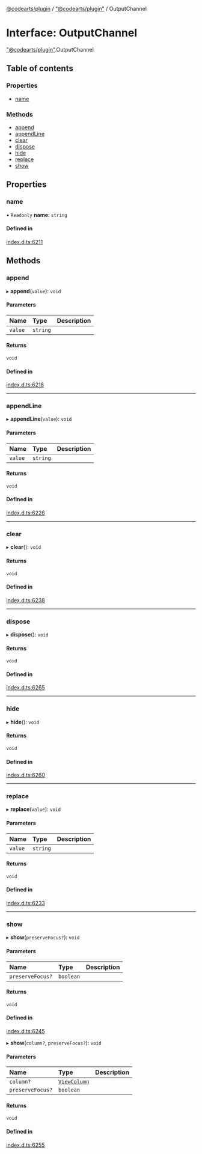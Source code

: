 [@codearts/plugin](../README.md) / ["@codearts/plugin"](../modules/_codearts_plugin_.md) / OutputChannel

# Interface: OutputChannel

["@codearts/plugin"](../modules/_codearts_plugin_.md).OutputChannel

## Table of contents

### Properties

- [name](codearts_plugin_.OutputChannel.md#name)

### Methods

- [append](codearts_plugin_.OutputChannel.md#append)
- [appendLine](codearts_plugin_.OutputChannel.md#appendline)
- [clear](codearts_plugin_.OutputChannel.md#clear)
- [dispose](codearts_plugin_.OutputChannel.md#dispose)
- [hide](codearts_plugin_.OutputChannel.md#hide)
- [replace](codearts_plugin_.OutputChannel.md#replace)
- [show](codearts_plugin_.OutputChannel.md#show)

## Properties

### name

• `Readonly` **name**: `string`

#### Defined in

[index.d.ts:6211](https://github.com/huaweicloud/cloudide-plugin-api/blob/b58031b/index.d.ts#L6211)

## Methods

### append

▸ **append**(`value`): `void`

#### Parameters

| Name | Type | Description |
| :------ | :------ | :------ |
| `value` | `string` |  |

#### Returns

`void`

#### Defined in

[index.d.ts:6218](https://github.com/huaweicloud/cloudide-plugin-api/blob/b58031b/index.d.ts#L6218)

___

### appendLine

▸ **appendLine**(`value`): `void`

#### Parameters

| Name | Type | Description |
| :------ | :------ | :------ |
| `value` | `string` |  |

#### Returns

`void`

#### Defined in

[index.d.ts:6226](https://github.com/huaweicloud/cloudide-plugin-api/blob/b58031b/index.d.ts#L6226)

___

### clear

▸ **clear**(): `void`

#### Returns

`void`

#### Defined in

[index.d.ts:6238](https://github.com/huaweicloud/cloudide-plugin-api/blob/b58031b/index.d.ts#L6238)

___

### dispose

▸ **dispose**(): `void`

#### Returns

`void`

#### Defined in

[index.d.ts:6265](https://github.com/huaweicloud/cloudide-plugin-api/blob/b58031b/index.d.ts#L6265)

___

### hide

▸ **hide**(): `void`

#### Returns

`void`

#### Defined in

[index.d.ts:6260](https://github.com/huaweicloud/cloudide-plugin-api/blob/b58031b/index.d.ts#L6260)

___

### replace

▸ **replace**(`value`): `void`

#### Parameters

| Name | Type | Description |
| :------ | :------ | :------ |
| `value` | `string` |  |

#### Returns

`void`

#### Defined in

[index.d.ts:6233](https://github.com/huaweicloud/cloudide-plugin-api/blob/b58031b/index.d.ts#L6233)

___

### show

▸ **show**(`preserveFocus?`): `void`

#### Parameters

| Name | Type | Description |
| :------ | :------ | :------ |
| `preserveFocus?` | `boolean` |  |

#### Returns

`void`

#### Defined in

[index.d.ts:6245](https://github.com/huaweicloud/cloudide-plugin-api/blob/b58031b/index.d.ts#L6245)

▸ **show**(`column?`, `preserveFocus?`): `void`

#### Parameters

| Name | Type | Description |
| :------ | :------ | :------ |
| `column?` | [`ViewColumn`](../enums/codearts_plugin_.ViewColumn.md) |  |
| `preserveFocus?` | `boolean` |  |

#### Returns

`void`

#### Defined in

[index.d.ts:6255](https://github.com/huaweicloud/cloudide-plugin-api/blob/b58031b/index.d.ts#L6255)
